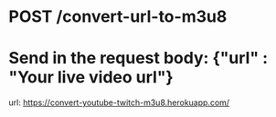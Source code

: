 # POST /convert-url-to-m3u8

# Send in the request body: {"url" : "Your live video url"}

url: https://convert-youtube-twitch-m3u8.herokuapp.com/
